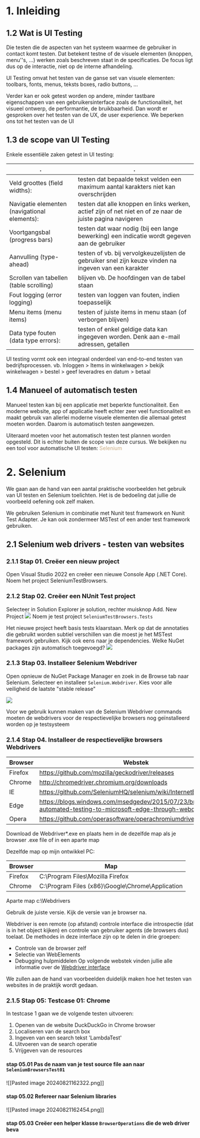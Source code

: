 # 1. Inleiding

## 1.2 Wat is UI Testing
Die testen die de aspecten van het systeem waarmee de gebruiker in contact komt testen. Dat betekent testne of de visuele elementen (knoppen, menu''s, ...) werken zoals beschreven staat in de specificaties. De focus ligt dus op de interactie, niet op de interne afhandeling.

UI Testing omvat het testen van de ganse set van visuele elementen: toolbars, fonts, menus, teksts boxes, radio buttons, ...

Verder kan er ook getest worden op andere, minder tastbare eigenschappen van een gebruikersinterface zoals de functionaliteit, het visueel ontwerp, de performantie, de bruikbaarheid. Dan wordt er gesproken over het testen van de UX, de user experience. We beperken ons tot het testen van de UI

## 1.3 de scope van UI Testing
Enkele essentiële zaken getest in UI testing:

| .                                            | .                                                                                                         |
| -------------------------------------------- | --------------------------------------------------------------------------------------------------------- |
| Veld groottes (field widths):                | testen dat bepaalde tekst velden een maximum aantal karakters niet kan overschrijden                      |
| Navigatie elementen (navigational elements): | testen dat alle knoppen en links werken, actief zijn of net niet en of ze naar de juiste pagina navigeren |
| Voortgangsbal (progress bars)                | testen dat waar nodig (bij een lange bewerking) een indicatie wordt gegeven aan de gebruiker              |
| Aanvulling (type-ahead)                      | testen of vb. bij vervolgkeuzelijsten de gebruiker snel zijn keuze vinden na ingeven van een karakter     |
| Scrollen van tabellen (table scrolling)      | blijven vb. De hoofdingen van de tabel staan                                                              |
| Fout logging (error logging)                 | testen van loggen van fouten, indien toepasselijk                                                         |
| Menu items (menu items)                      | testen of juiste items in menu staan (of verborgen blijven)                                               |
| Data type fouten (data type errors):         | testen of enkel geldige data kan ingegeven worden. Denk aan e-mail adressen, getallen                     |
UI testing vormt ook een integraal onderdeel van end-to-end testen van bedrijfsprocessen.
vb. Inloggen > Items in winkelwagen > bekijk winkelwagen > bestel > geef leveradres  en datum > betaal

## 1.4 Manueel of automatisch testen
Manueel testen kan bij een applicatie met beperkte functionaliteit. Een moderne website, app of applicatie heeft echter zeer veel functionaliteit en maakt gebruik van allerlei moderne visuele elementen die allemaal getest moeten worden. Daarom is automatisch testen aangewezen.

Uiteraard moeten voor het automatisch testen test plannen worden opgesteld. Dit is echter buiten de scope van deze cursus. We bekijken nu een tool voor automatische UI testen: <span style="color:#c8ab83;">Selenium</span>

# 2. Selenium
We gaan aan de hand van een aantal praktische voorbeelden het gebruik van UI testen en Selenium toelichten. Het is de bedoeling dat jullie de voorbeeld oefening ook zelf maken.

We gebruiken Selenium in combinatie met Nunit test framework en Nunit Test Adapter. Je kan ook zondermeer MSTest of een ander test framework gebruiken.

## 2.1 Selenium web drivers - testen van websites
### 2.1.1 Stap 01. Creëer een nieuw project
Open Visual Studio 2022 en creëer een nieuwe Console App (.NET Core). Noem het project SeleniumTestBrowsers.

### 2.1.2 Stap 02. Creëer een NUnit Test project
Selecteer in Solution Explorer je solution, rechter muisknop Add. New Project
![](https://apwt.gitbook.io/~gitbook/image?url=https%3A%2F%2F4058530821-files.gitbook.io%2F%7E%2Ffiles%2Fv0%2Fb%2Fgitbook-x-prod.appspot.com%2Fo%2Fspaces%252F-MGtJKh7Wy8QD_tjgVdu%252Fuploads%252F0aGwTQPCbIx3BIJeySDX%252Fimage.png%3Falt%3Dmedia%26token%3D87e20a11-527f-4c6c-ad44-5f5acb434639&width=768&dpr=4&quality=100&sign=16e1c81d&sv=1)
Noem je test project `SeleniumTestBrowsers.Tests`

Het nieuwe project heeft basis tests klaarstaan. Merk op dat de annotaties die gebruikt worden subtiel verschillen van die moest je het MSTest framework gebruiken. Kijk ook eens naar je dependencies. Welke NuGet packages zijn automatisch toegevoegd?
![](https://apwt.gitbook.io/~gitbook/image?url=https%3A%2F%2F4058530821-files.gitbook.io%2F%7E%2Ffiles%2Fv0%2Fb%2Fgitbook-x-prod.appspot.com%2Fo%2Fspaces%252F-MGtJKh7Wy8QD_tjgVdu%252Fuploads%252FC03SGbjKds242fV7kEk7%252Fimage.png%3Falt%3Dmedia%26token%3Ddeb92746-cc50-469b-9755-af95a692d3d4&width=768&dpr=4&quality=100&sign=6fd7ffb9&sv=1)

### 2.1.3 Stap 03. Installeer Selenium Webdriver
Open opnieuw de NuGet Package Manager en zoek in de Browse tab naar Selenium. Selecteer en installeer `Selenium.Webdriver`. Kies voor alle veiligheid de laatste "stable release"

![](https://apwt.gitbook.io/~gitbook/image?url=https%3A%2F%2F4058530821-files.gitbook.io%2F%7E%2Ffiles%2Fv0%2Fb%2Fgitbook-x-prod.appspot.com%2Fo%2Fspaces%252F-MGtJKh7Wy8QD_tjgVdu%252Fuploads%252F6SFQodRd0C7FHJONFT6d%252Fimage.png%3Falt%3Dmedia%26token%3D979c0d29-5c4b-4032-a161-77f1dd4f0c2f&width=768&dpr=4&quality=100&sign=17ebe862&sv=1)

Voor we gebruik kunnen maken van de Selenium Webdriver commands moeten de webdrivers voor de respectievelijke browsers nog geïnstalleerd worden op je testsysteem
### 2.1.4 Stap 04. Installeer de respectievelijke browsers Webdrivers

| Browser | Webstek                                                                                                        |
| ------- | -------------------------------------------------------------------------------------------------------------- |
| Firefox | https://github.com/mozilla/geckodriver/releases                                                                |
| Chrome  | http://chromedriver.chromium.org/downloads                                                                     |
| IE      | https://github.com/SeleniumHQ/selenium/wiki/InternetExplorerDriver                                             |
| Edge    | https://blogs.windows.com/msedgedev/2015/07/23/bringing-automated-testing-to-microsoft-edge-through-webdriver/ |
| Opera   | https://github.com/operasoftware/operachromiumdriver/releases                                                  |
Download de Webdriver*.exe en plaats hem in de dezelfde map als je browser .exe file of in een aparte map

Dezelfde map op mijn ontwikkel PC:

| Browser | Map                                              |
| ------- | ------------------------------------------------ |
| Firefox | C:\Program Files\Mozilla Firefox                 |
| Chrome  | C:\Program Files (x86)\Google\Chrome\Application |
Aparte map c:\Webdrivers

Gebruik de juiste versie. Kijk de versie van je browser na.

Webdriver is een remote (op afstand) controle interface die introspectie (dat is in het object kijken) en controle van gebruiker agents (de browsers dus) toelaat. De methodes in deze interface zijn op te delen in drie groepen:
- Controle van de browser zelf
- Selectie van WebElements
- Debugging hulpmiddelen
Op volgende webstek vinden jullie alle informatie over de [Webdriver interface](https://www.selenium.dev/selenium/docs/api/java/org/openqa/selenium/WebDriver.html)

We zullen aan de hand van voorbeelden duidelijk maken hoe het testen van websites in de praktijk wordt gedaan.

### 2.1.5 Stap 05: Testcase 01: Chrome
In testcase 1 gaan we de volgende testen uitvoeren:
1. Openen van de website DuckDuckGo in Chrome browser
2. Localiseren van de search box
3. Ingeven van een search tekst 'LambdaTest'
4. Uitvoeren van de search operatie
5. Vrijgeven van de resources

#### stap 05.01 Pas de naam van je test source file aan naar `SeleniumBrowsersTest01`

![[Pasted image 20240821162322.png]]

#### stap 05.02 Refereer naar Selenium libraries
![[Pasted image 20240821162454.png]]

#### stap 05.03 Creëer een helper klasse `BrowserOperations` die de web driver beva